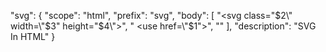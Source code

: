 "svg": {
"scope": "html",
"prefix": "svg",
"body": [
"<svg class=\"$2\" width=\"$3\" height=\"$4\">",
" <use href=\"$1\"></use>",
"</svg>"
],
"description": "SVG In HTML"
}
